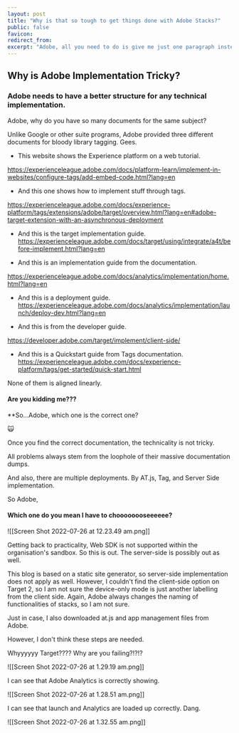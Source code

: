 ```yaml
---
layout: post
title: "Why is that so tough to get things done with Adobe Stacks?"
public: false
favicon:
redirect_from: 
excerpt: "Adobe, all you need to do is give me just one paragraph instead of 10 pages of implementation documents."
---
```


## Why is Adobe Implementation Tricky?


### Adobe needs to have a better structure for any technical implementation. 


Adobe, why do you have so many documents for the same subject?

Unlike Google or other suite programs, Adobe provided three different documents for bloody library tagging. Gees. 


- This website shows the Experience platform on a web tutorial. 

https://experienceleague.adobe.com/docs/platform-learn/implement-in-websites/configure-tags/add-embed-code.html?lang=en

- And this one shows how to implement stuff through tags.

https://experienceleague.adobe.com/docs/experience-platform/tags/extensions/adobe/target/overview.html?lang=en#adobe-target-extension-with-an-asynchronous-deployment

- And this is the target implementation guide. 
https://experienceleague.adobe.com/docs/target/using/integrate/a4t/before-implement.html?lang=en

- And this is an implementation guide from the documentation. 

https://experienceleague.adobe.com/docs/analytics/implementation/home.html?lang=en

- And this is a deployment guide. 
https://experienceleague.adobe.com/docs/analytics/implementation/launch/deploy-dev.html?lang=en

- And this is from the developer guide. 

https://developer.adobe.com/target/implement/client-side/

- And this is a Quickstart guide from Tags documentation. 
https://experienceleague.adobe.com/docs/experience-platform/tags/get-started/quick-start.html



None of them is aligned linearly. 


#### Are you kidding me???

**So...Adobe, which one is the correct one? 


🙀

Once you find the correct documentation, the technicality is not tricky. 

All problems always stem from the loophole of their massive documentation dumps. 


And also, there are multiple deployments. By AT.js, Tag, and Server Side implementation. 

So Adobe, 

#### Which one do you mean I have to choooooooseeeeee?


![[Screen Shot 2022-07-26 at 12.23.49 am.png]]

Getting back to practicality, Web SDK is not supported within the organisation's sandbox. So this is out. The server-side is possibly out as well. 

This blog is based on a static site generator, so server-side implementation does not apply as well. However, I couldn't find the client-side option on Target 2, so I am not sure the device-only mode is just another labelling from the client side. Again, Adobe always changes the naming of functionalities of stacks, so I am not sure. 

Just in case, I also downloaded at.js and app management files from Adobe. 

However, I don't think these steps are needed. 


Whyyyyyy Target???? Why are you failing?!?!?

![[Screen Shot 2022-07-26 at 1.29.19 am.png]]


I can see that Adobe Analytics is correctly showing. 


![[Screen Shot 2022-07-26 at 1.28.51 am.png]]

I can see that launch and Analytics are loaded up correctly. Dang. 


![[Screen Shot 2022-07-26 at 1.32.55 am.png]]